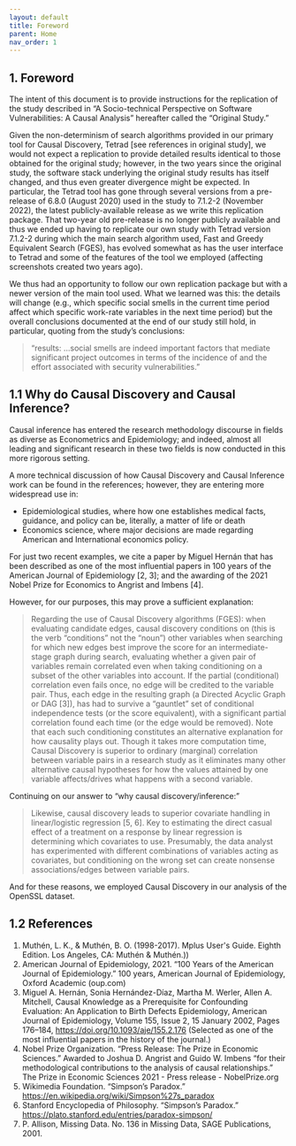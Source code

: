 ```yaml
---
layout: default
title: Foreword
parent: Home
nav_order: 1
---
```



## 1. Foreword

The intent of this document is to provide instructions for the replication of the study described in “A Socio-technical Perspective on Software Vulnerabilities: A Causal Analysis” hereafter called the “Original Study.”

Given the non-determinism of search algorithms provided in our primary tool for Causal Discovery, Tetrad [see references in original study], we would not expect a replication to provide detailed results identical to those obtained for the original study; however, in the two years since the original study, the software stack underlying the original study results has itself changed, and thus even greater divergence might be expected. In particular, the Tetrad tool has gone through several versions from a pre-release of 6.8.0 (August 2020) used in the study to 7.1.2-2 (November 2022), the latest publicly-available release as we write this replication package. That two-year old pre-release is no longer publicly available and thus we ended up having to replicate our own study with Tetrad version 7.1.2-2 during which the main search algorithm used, Fast and Greedy Equivalent Search (FGES), has evolved somewhat as has the user interface to Tetrad and some of the features of the tool we employed (affecting screenshots created two years ago).

We thus had an opportunity to follow our own replication package but with a newer version of the main tool used. What we learned was this: the details will change (e.g., which specific social smells in the current time period affect which specific work-rate variables in the next time period) but the overall conclusions documented at the end of our study still hold, in particular, quoting from the study’s conclusions:

> “results: …social smells are indeed important factors that mediate significant project outcomes in terms of the incidence of and the effort associated with security vulnerabilities.”

## 1.1 Why do Causal Discovery and Causal Inference?

Causal inference has entered the research methodology discourse in fields as diverse as Econometrics and Epidemiology; and indeed, almost all leading and significant research in these two fields is now conducted in this more rigorous setting.

A more technical discussion of how Causal Discovery and Causal Inference work can be found in the references; however, they are entering more widespread use in:

 * Epidemiological studies, where how one establishes medical facts, guidance, and policy can be, literally, a matter of life or death
 * Economics science, where major decisions are made regarding American and International economics policy.

For just two recent examples, we cite a paper by Miguel Hernán that has been described as one of the most influential papers in 100 years of the American Journal of Epidemiology [2, 3]; and the awarding of the 2021 Nobel Prize for Economics to Angrist and Imbens [4].

However, for our purposes, this may prove a sufficient explanation:

> Regarding the use of Causal Discovery algorithms (FGES): when evaluating candidate edges, causal discovery conditions on (this is the verb “conditions” not the “noun”) other variables when searching for which new edges best improve the score for an intermediate-stage graph during search, evaluating whether a given pair of variables remain correlated even when taking conditioning on a subset of the other variables into account. If the partial (conditional) correlation even fails once, no edge will be credited to the variable pair. Thus, each edge in the resulting graph (a Directed Acyclic Graph or DAG [3]), has had to survive a “gauntlet” set of conditional independence tests (or the score equivalent), with a significant partial correlation found each time (or the edge would be removed). Note that each such conditioning constitutes an alternative explanation for how causality plays out. Though it takes more computation time, Causal Discovery is superior to ordinary (marginal) correlation between variable pairs in a research study as it eliminates many other alternative causal hypotheses for how the values attained by one variable affects/drives what happens with a second variable. 

Continuing on our answer to “why causal discovery/inference:”

> Likewise, causal discovery leads to superior covariate handling in linear/logistic regression [5, 6]. Key to estimating the direct casual effect of a treatment on a response by linear regression is determining which covariates to use. Presumably, the data analyst has experimented with different combinations of variables acting as covariates, but conditioning on the wrong set can create nonsense associations/edges between variable pairs.

And for these reasons, we employed Causal Discovery in our analysis of the OpenSSL dataset.

## 1.2 References

1. Muthén, L. K., & Muthén, B. O. (1998-2017). Mplus User's Guide. Eighth Edition. Los Angeles, CA: Muthén & Muthén.))
2. American Journal of Epidemiology, 2021. “100 Years of the American Journal of Epidemiology.” 100 years, American Journal of Epidemiology, Oxford Academic (oup.com)
3. Miguel A. Hernán, Sonia Hernández-Díaz, Martha M. Werler, Allen A. Mitchell, Causal Knowledge as a Prerequisite for Confounding Evaluation: An Application to Birth Defects Epidemiology, American Journal of Epidemiology, Volume 155, Issue 2, 15 January 2002, Pages 176–184, https://doi.org/10.1093/aje/155.2.176 (Selected as one of the most influential papers in the history of the journal.)
4. Nobel Prize Organization. “Press Release: The Prize in Economic Sciences.” Awarded to Joshua D. Angrist and Guido W. Imbens “for their methodological contributions to the analysis of causal relationships.” The Prize in Economic Sciences 2021 - Press release - NobelPrize.org
5. Wikimedia Foundation. “Simpson’s Paradox.” https://en.wikipedia.org/wiki/Simpson%27s_paradox 
6. Stanford Encyclopedia of Philosophy. “Simpson’s Paradox.” https://plato.stanford.edu/entries/paradox-simpson/ 
7. P. Allison, Missing Data. No. 136 in Missing Data, SAGE Publications, 2001.





